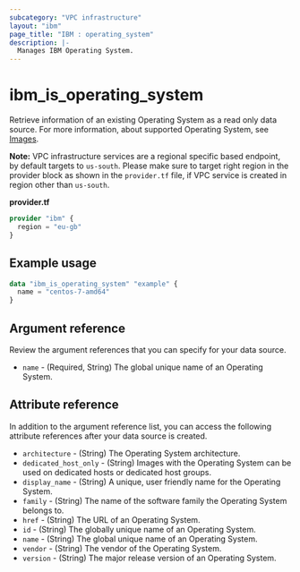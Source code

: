 ```yaml
---
subcategory: "VPC infrastructure"
layout: "ibm"
page_title: "IBM : operating_system"
description: |-
  Manages IBM Operating System.
---
```


# ibm_is_operating_system
Retrieve information of an existing Operating System as a read only data source. For more information, about supported Operating System, see [Images](https://cloud.ibm.com/docs/vpc?topic=vpc-about-images).

**Note:** 
VPC infrastructure services are a regional specific based endpoint, by default targets to `us-south`. Please make sure to target right region in the provider block as shown in the `provider.tf` file, if VPC service is created in region other than `us-south`.

**provider.tf**

```terraform
provider "ibm" {
  region = "eu-gb"
}
```

## Example usage

```terraform
data "ibm_is_operating_system" "example" {
  name = "centos-7-amd64"
}
```

## Argument reference
Review the argument references that you can specify for your data source. 

- `name` - (Required, String) The global unique name of an Operating System.

## Attribute reference
In addition to the argument reference list, you can access the following attribute references after your data source is created. 

- `architecture` - (String) The Operating System architecture.
- `dedicated_host_only` - (String) Images with the Operating System can be used on dedicated hosts or dedicated host groups.
- `display_name` - (String) A unique, user friendly name for the Operating System.
- `family` - (String) The name of the software family the Operating System belongs to.
- `href` - (String) The URL of an Operating System.
- `id` - (String) The globally unique name of an Operating System.
- `name` - (String) The global unique name of an Operating System.
- `vendor` - (String) The vendor of the Operating System.
- `version` - (String) The major release version of an Operating System.
